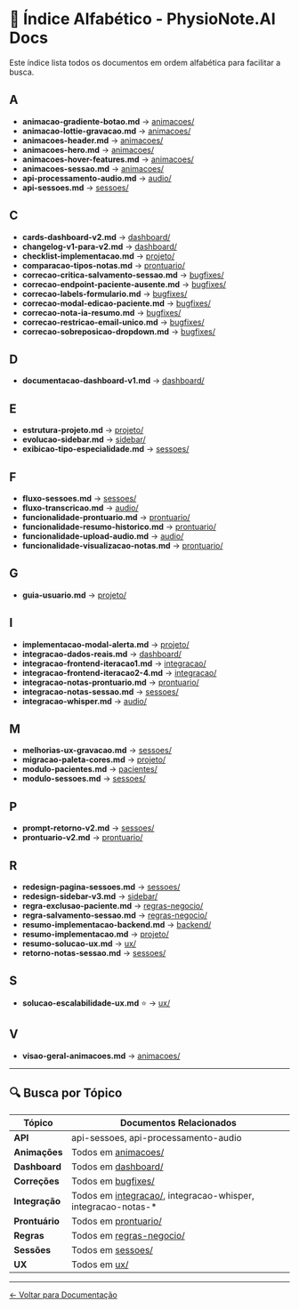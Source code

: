 # 📑 Índice Alfabético - PhysioNote.AI Docs

Este índice lista todos os documentos em ordem alfabética para facilitar a busca.

## A

- **animacao-gradiente-botao.md** → [animacoes/](./animacoes/)
- **animacao-lottie-gravacao.md** → [animacoes/](./animacoes/)
- **animacoes-header.md** → [animacoes/](./animacoes/)
- **animacoes-hero.md** → [animacoes/](./animacoes/)
- **animacoes-hover-features.md** → [animacoes/](./animacoes/)
- **animacoes-sessao.md** → [animacoes/](./animacoes/)
- **api-processamento-audio.md** → [audio/](./audio/)
- **api-sessoes.md** → [sessoes/](./sessoes/)

## C

- **cards-dashboard-v2.md** → [dashboard/](./dashboard/)
- **changelog-v1-para-v2.md** → [dashboard/](./dashboard/)
- **checklist-implementacao.md** → [projeto/](./projeto/)
- **comparacao-tipos-notas.md** → [prontuario/](./prontuario/)
- **correcao-critica-salvamento-sessao.md** → [bugfixes/](./bugfixes/)
- **correcao-endpoint-paciente-ausente.md** → [bugfixes/](./bugfixes/)
- **correcao-labels-formulario.md** → [bugfixes/](./bugfixes/)
- **correcao-modal-edicao-paciente.md** → [bugfixes/](./bugfixes/)
- **correcao-nota-ia-resumo.md** → [bugfixes/](./bugfixes/)
- **correcao-restricao-email-unico.md** → [bugfixes/](./bugfixes/)
- **correcao-sobreposicao-dropdown.md** → [bugfixes/](./bugfixes/)

## D

- **documentacao-dashboard-v1.md** → [dashboard/](./dashboard/)

## E

- **estrutura-projeto.md** → [projeto/](./projeto/)
- **evolucao-sidebar.md** → [sidebar/](./sidebar/)
- **exibicao-tipo-especialidade.md** → [sessoes/](./sessoes/)

## F

- **fluxo-sessoes.md** → [sessoes/](./sessoes/)
- **fluxo-transcricao.md** → [audio/](./audio/)
- **funcionalidade-prontuario.md** → [prontuario/](./prontuario/)
- **funcionalidade-resumo-historico.md** → [prontuario/](./prontuario/)
- **funcionalidade-upload-audio.md** → [audio/](./audio/)
- **funcionalidade-visualizacao-notas.md** → [prontuario/](./prontuario/)

## G

- **guia-usuario.md** → [projeto/](./projeto/)

## I

- **implementacao-modal-alerta.md** → [projeto/](./projeto/)
- **integracao-dados-reais.md** → [dashboard/](./dashboard/)
- **integracao-frontend-iteracao1.md** → [integracao/](./integracao/)
- **integracao-frontend-iteracao2-4.md** → [integracao/](./integracao/)
- **integracao-notas-prontuario.md** → [prontuario/](./prontuario/)
- **integracao-notas-sessao.md** → [sessoes/](./sessoes/)
- **integracao-whisper.md** → [audio/](./audio/)

## M

- **melhorias-ux-gravacao.md** → [sessoes/](./sessoes/)
- **migracao-paleta-cores.md** → [projeto/](./projeto/)
- **modulo-pacientes.md** → [pacientes/](./pacientes/)
- **modulo-sessoes.md** → [sessoes/](./sessoes/)

## P

- **prompt-retorno-v2.md** → [sessoes/](./sessoes/)
- **prontuario-v2.md** → [prontuario/](./prontuario/)

## R

- **redesign-pagina-sessoes.md** → [sessoes/](./sessoes/)
- **redesign-sidebar-v3.md** → [sidebar/](./sidebar/)
- **regra-exclusao-paciente.md** → [regras-negocio/](./regras-negocio/)
- **regra-salvamento-sessao.md** → [regras-negocio/](./regras-negocio/)
- **resumo-implementacao-backend.md** → [backend/](./backend/)
- **resumo-implementacao.md** → [projeto/](./projeto/)
- **resumo-solucao-ux.md** → [ux/](./ux/)
- **retorno-notas-sessao.md** → [sessoes/](./sessoes/)

## S

- **solucao-escalabilidade-ux.md** ⭐ → [ux/](./ux/)

## V

- **visao-geral-animacoes.md** → [animacoes/](./animacoes/)

---

## 🔍 Busca por Tópico

| Tópico | Documentos Relacionados |
|--------|------------------------|
| **API** | api-sessoes, api-processamento-audio |
| **Animações** | Todos em [animacoes/](./animacoes/) |
| **Dashboard** | Todos em [dashboard/](./dashboard/) |
| **Correções** | Todos em [bugfixes/](./bugfixes/) |
| **Integração** | Todos em [integracao/](./integracao/), integracao-whisper, integracao-notas-* |
| **Prontuário** | Todos em [prontuario/](./prontuario/) |
| **Regras** | Todos em [regras-negocio/](./regras-negocio/) |
| **Sessões** | Todos em [sessoes/](./sessoes/) |
| **UX** | Todos em [ux/](./ux/) |

---

[← Voltar para Documentação](./README.md)
